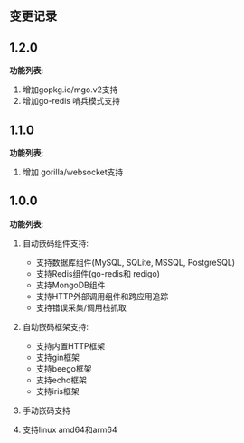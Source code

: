 ## 变更记录
## 1.2.0

**功能列表**:
1. 增加gopkg.io/mgo.v2支持
2. 增加go-redis 哨兵模式支持


## 1.1.0

**功能列表**:
1. 增加 gorilla/websocket支持

## 1.0.0

**功能列表**:
1. 自动嵌码组件支持:
   - 支持数据库组件(MySQL, SQLite, MSSQL, PostgreSQL)
   - 支持Redis组件(go-redis和 redigo)
   - 支持MongoDB组件
   - 支持HTTP外部调用组件和跨应用追踪
   - 支持错误采集/调用栈抓取
2. 自动嵌码框架支持:
   - 支持内置HTTP框架
   - 支持gin框架
   - 支持beego框架
   - 支持echo框架
   - 支持iris框架
3. 手动嵌码支持

4. 支持linux amd64和arm64

